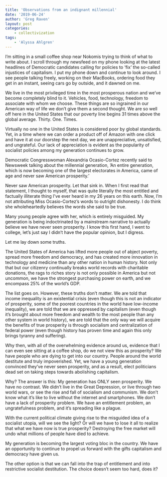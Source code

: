 ```yaml
---
title: 'Observations from an indignant millennial'
date: '2019-06-24'
author: 'Greg Raven'
layout: post
categories:
    - collectivization
tags:
    - 'Alyssa Ahlgren'
---
```


I’m sitting in a small coffee shop near Nokomis trying to think of what to write about. I scroll through my newsfeed on my phone looking at the latest headlines of Democratic candidates calling for policies to ‘fix’ the so-called injustices of capitalism. I put my phone down and continue to look around. I see people talking freely, working on their MacBooks, ordering food they get in an instant, seeing cars go by outside, and it dawned on me.

We live in the most privileged time in the most prosperous nation and we’ve become completely blind to it. Vehicles, food, technology, freedom to associate with whom we choose. These things are so ingrained in our American way of life we don’t give them a second thought. We are so well off here in the United States that our poverty line begins 31 times above the global average. Thirty. One. Times.

Virtually no one in the United States is considered poor by global standards. Yet, in a time where we can order a product off of Amazon with one click and have it at our doorstep the next day, we are unappreciative, unsatisfied, and ungrateful. Our lack of appreciation is evident as the popularity of socialist policies among my generation continues to grow.

Democratic Congresswoman Alexandria Ocasio-Cortez recently said to Newsweek talking about the millennial generation, ’An entire generation, which is now becoming one of the largest electorates in America, came of age and never saw American prosperity.’

Never saw American prosperity. Let that sink in. When I first read that statement, I thought to myself, that was quite literally the most entitled and factually illiterate thing I’ve ever heard in my 26 years on this earth. Now, I’m not attributing Miss Ocasio-Cortez’s words to outright dishonesty. I do think she wholeheartedly believes the words she said to be true.

Many young people agree with her, which is entirely misguided. My generation is being indoctrinated by a mainstream narrative to actually believe we have never seen prosperity. I know this first hand, I went to college, let’s just say I didn’t have the popular opinion, but I digress.

Let me lay down some truths.

The United States of America has lifted more people out of abject poverty, spread more freedom and democracy, and has created more innovation in technology and medicine than any other nation in human history. Not only that but our citizenry continually breaks world records with charitable donations, the rags to riches story is not only possible in America but not uncommon, we have the strongest purchasing power on earth, and we encompass 25% of the world’s GDP.

The list goes on. However, these truths don’t matter. We are told that income inequality is an existential crisis (even though this is not an indicator of prosperity, some of the poorest countries in the world have low-income inequality), we are told that we are oppressed by capitalism (even though it’s brought about more freedom and wealth to the most people than any other system in world history), we are told that the only way we will acquire the benefits of true prosperity is through socialism and centralization of federal power (even though history has proven time and again this only brings tyranny and suffering).

Why then, with all of the overwhelming evidence around us, evidence that I can even see sitting at a coffee shop, do we not view this as prosperity? We have people who are dying to get into our country. People around the world destitute and truly impoverished. Yet, we have a young generation convinced they’ve never seen prosperity, and as a result, elect politicians dead set on taking steps towards abolishing capitalism.

Why? The answer is this: My generation has ONLY seen prosperity. We have no contrast. We didn’t live in the Great Depression, or live through two world wars, or see the rise and fall of socialism and communism. We don’t know what it’s like to live without the internet and smartphones. We don’t have a lack of prosperity problem. We have an entitlement problem, an ungratefulness problem, and it’s spreading like a plague.

With the current political climate giving rise to the misguided idea of a socialist utopia, will we see the light? Or will we have to lose it all to realize that what we have now is true prosperity? Destroying the free market will undo what millions of people have died to achieve.

My generation is becoming the largest voting bloc in the country. We have an opportunity to continue to propel us forward with the gifts capitalism and democracy have given us.

The other option is that we can fall into the trap of entitlement and into restrictive socialist destitution. The choice doesn’t seem too hard, does it?